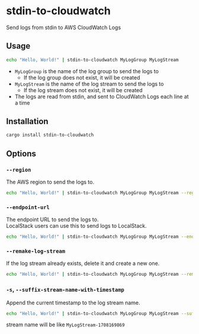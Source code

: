 # stdin-to-cloudwatch

Send logs from stdin to AWS CloudWatch Logs

## Usage

```sh
echo "Hello, World!" | stdin-to-cloudwatch MyLogGroup MyLogStream
```

- `MyLogGroup` is the name of the log group to send the logs to
  - If the log group does not exist, it will be created
- `MyLogStream` is the name of the log stream to send the logs to
  - If the log stream does not exist, it will be created
- The logs are read from stdin, and sent to CloudWatch Logs each line at a time

## Installation

```sh
cargo install stdin-to-cloudwatch
```

## Options

### `--region`

The AWS region to send the logs to.

```sh
echo "Hello, World!" | stdin-to-cloudwatch MyLogGroup MyLogStream --region us-west-2
```

### `--endpoint-url`

The endpoint URL to send the logs to.  
LocalStack users can use this to send logs to LocalStack.

```sh
echo "Hello, World!" | stdin-to-cloudwatch MyLogGroup MyLogStream --endpoint-url http://localhost:4566
```

### `--remake-log-stream`

If the log stream already exists, delete it and create a new one.

```sh
echo "Hello, World!" | stdin-to-cloudwatch MyLogGroup MyLogStream --remake-log-stream
```

### `-s`, `--suffix-stream-name-with-timestamp`

Append the current timestamp to the log stream name.

```sh
echo "Hello, World!" | stdin-to-cloudwatch MyLogGroup MyLogStream --suffix-stream-name-with-timestamp
```

stream name will be like `MyLogStream-1708169869`
